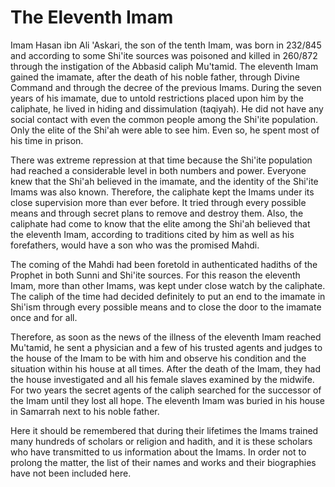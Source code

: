 The Eleventh Imam
=================

Imam Hasan ibn Ali 'Askari, the son of the tenth Imam, was born in
232/845 and according to some Shi'ite sources was poisoned and killed in
260/872 through the instigation of the Abbasid caliph Mu'tamid. The
eleventh Imam gained the imamate, after the death of his noble father,
through Divine Command and through the decree of the previous Imams.
During the seven years of his imamate, due to untold restrictions placed
upon him by the caliphate, he lived in hiding and dissimulation
(taqiyah). He did not have any social contact with even the common
people among the Shi'ite population. Only the elite of the Shi'ah were
able to see him. Even so, he spent most of his time in prison.

There was extreme repression at that time because the Shi'ite
population had reached a considerable level in both numbers and power.
Everyone knew that the Shi'ah believed in the imamate, and the identity
of the Shi'ite Imams was also known. Therefore, the caliphate kept the
Imams under its close supervision more than ever before. It tried
through every possible means and through secret plans to remove and
destroy them. Also, the caliphate had come to know that the elite among
the Shi'ah believed that the eleventh Imam, according to traditions
cited by him as well as his forefathers, would have a son who was the
promised Mahdi.

The coming of the Mahdi had been foretold in authenticated hadiths of
the Prophet in both Sunni and Shi'ite sources. For this reason the
eleventh Imam, more than other Imams, was kept under close watch by the
caliphate. The caliph of the time had decided definitely to put an end
to the imamate in Shi'ism through every possible means and to close the
door to the imamate once and for all.

Therefore, as soon as the news of the illness of the eleventh Imam
reached Mu'tamid, he sent a physician and a few of his trusted agents
and judges to the house of the Imam to be with him and observe his
condition and the situation within his house at all times. After the
death of the Imam, they had the house investigated and all his female
slaves examined by the midwife. For two years the secret agents of the
caliph searched for the successor of the Imam until they lost all hope.
The eleventh Imam was buried in his house in Samarrah next to his noble
father.

Here it should be remembered that during their lifetimes the Imams
trained many hundreds of scholars or religion and hadith, and it is
these scholars who have transmitted to us information about the Imams.
In order not to prolong the matter, the list of their names and works
and their biographies have not been included here.



